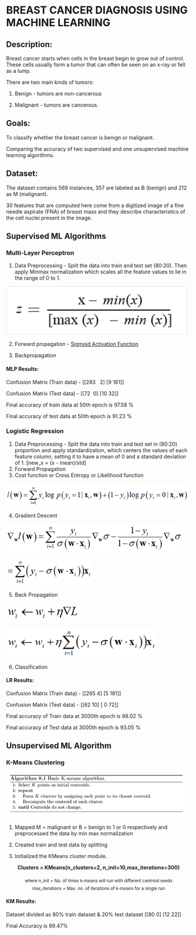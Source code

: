 # BREAST CANCER DIAGNOSIS USING MACHINE LEARNING



## Description:
Breast cancer starts when cells in the breast begin to grow out of control. These cells usually form a tumor that can often be seen on an x-ray or felt as a lump.

There are two main kinds of tumors:

1. Benign - tumors are non-cancerous

2. Malignant - tumors are cancerous.



## Goals:
To classify whether the breast cancer is benign or malignant.

Comparing the accuracy of two supervised and one unsupervised machine learning algorithms.



## Dataset:
The dataset contains 569 instances, 357 are labeled as B (benign) and 212 as M (malignant).

30 features that are computed here come from a digitized image of a fine needle aspirate (FNA) of breast mass and they describe characteristics of the cell nuclei present in the image.



## Supervised ML Algorithms
### Multi-Layer Perceptron
1. Data Preprocessing - Split the data into train and test set (80:20). Then apply Minmax normalization which scales all the feature values to lie in the range of 0 to 1. 

![mlp](https://github.com/samarthkedilaya/Breast-Cancer-Diagnosis/blob/master/images/MLP.png)

2. Forward propagation -  [Sigmoid Activation Function](https://en.wikipedia.org/wiki/Sigmoid_function)

3. Backpropagation


#### MLP Results: 
Confusion Matrix (Train data) -
[[283   2]
[9 161]]

Confusion Matrix (Test data) -
[[72  0]
[10 32]]

Final accuracy of train data at 50th epoch is 97.58 %

Final accuracy of test data at 50th epoch is 91.23 %


### Logistic Regression
1. Data Preprocessing - Split the data into train and test set in (80:20) proportion and apply standardization, which centers the values of each feature column, setting it to have a mean of 0 and a standard deviation of 1. [new_x = (x - mean)/std]
2. Forward Propagation
3. Cost function or Cross Entropy or Likelihood function

![CF](https://github.com/samarthkedilaya/Breast-Cancer-Diagnosis/blob/master/images/CF.png)

4. Gradient Descent

![GD1](https://github.com/samarthkedilaya/Breast-Cancer-Diagnosis/blob/master/images/GD1.png)

![GD2](https://github.com/samarthkedilaya/Breast-Cancer-Diagnosis/blob/master/images/GD2.png)

5. Back Propagation

![BP1](https://github.com/samarthkedilaya/Breast-Cancer-Diagnosis/blob/master/images/BP1.png)

![BP2](https://github.com/samarthkedilaya/Breast-Cancer-Diagnosis/blob/master/images/BP2.png)

6. Classification


#### LR Results:
Confusion Matrix (Train data) - 
[[265   4]
 [5 181]]
 
Confusion Matrix (Test data) - 
[[62 10]
 [ 0 72]]

Final accuracy of Train data at 3000th epoch is 98.02 %

Final accuracy of Test data at 3000th epoch is 93.05 %



## Unsupervised ML Algorithm
### K-Means Clustering
![KM](https://github.com/samarthkedilaya/Breast-Cancer-Diagnosis/blob/master/images/KM.png)

1. Mapped M = malignant or B = benign to 1 or 0 respectively and preprocessed the data by min max normalization

2. Created train and test data by splitting 

3. Initialized the KMeans cluster module.

<p align="center"><strong>
  Clusters = KMeans(n_clusters=2, n_init=10,max_iterations=300)
  </strong>
  </p>
  <p align="center"><sub>
  where n_init = No. of times k-means will run with different centroid seeds<br>
  max_iterations = Max. no. of iterations of k-means for a single run
  </sub></p>


#### KM Results:
Dataset divided as 80% train dataset & 20% test dataset
[[80  0]
 [12 22]]
 
Final Accuracy is 89.47%


